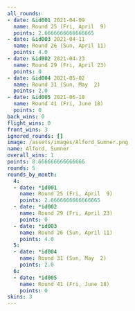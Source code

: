 ```yaml
---
all_rounds:
- date: &id001 2021-04-09
  name: Round 25 (Fri, April  9)
  points: 2.6666666666666665
- date: &id003 2021-04-11
  name: Round 26 (Sun, April 11)
  points: 4.0
- date: &id002 2021-04-23
  name: Round 29 (Fri, April 23)
  points: 0
- date: &id004 2021-05-02
  name: Round 31 (Sun, May  2)
  points: 2.0
- date: &id005 2021-06-18
  name: Round 41 (Fri, June 18)
  points: 0
back_wins: 0
flight_wins: 0
front_wins: 3
ignored_rounds: []
image: /assets/images/Alford_Sumner.png
name: Alford, Sumner
overall_wins: 1
points: 8.666666666666666
rounds: 5
rounds_by_month:
  4:
  - date: *id001
    name: Round 25 (Fri, April  9)
    points: 2.6666666666666665
  - date: *id002
    name: Round 29 (Fri, April 23)
    points: 0
  - date: *id003
    name: Round 26 (Sun, April 11)
    points: 4.0
  5:
  - date: *id004
    name: Round 31 (Sun, May  2)
    points: 2.0
  6:
  - date: *id005
    name: Round 41 (Fri, June 18)
    points: 0
skins: 3
---
```

